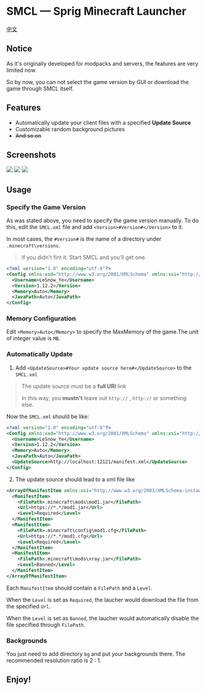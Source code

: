 # SMCL — Sprig Minecraft Launcher
[中文](https://github.com/LeSnow-Ye/SMCL/blob/master/README_CN.md)

## Notice
As it's originally developed for modpacks and servers, the features are very limited now.

So by now, you can not select the game version by GUI or download the game through SMCL itself.

## Features
* Automatically update your client files with a specified **Update Source**
* Customizable random background pictures
* ~~And so on~~
  
## Screenshots
![](https://pic.imgdb.cn/item/60c0833e844ef46bb24a6fcc.jpg)
![](https://pic.imgdb.cn/item/60c08379844ef46bb24de6d4.jpg)
![](https://pic.imgdb.cn/item/60c0846a844ef46bb25bf722.gif)

## Usage
### Specify the Game Version
As was stated above, you need to specify the game version manually.
To do this, edit the `SMCL.xml` file and add `<Version>#Version#</Version>` to it.

In most cases, the `#Version#` is the name of a directory under `.minecraft\versions`.
> If you didn't fint it. Start SMCL and you'll get one.
``` xml
<?xml version="1.0" encoding="utf-8"?>
<Config xmlns:xsd="http://www.w3.org/2001/XMLSchema" xmlns:xsi="http://www.w3.org/2001/XMLSchema-instance">
  <Username>LeSnow_Ye</Username>
  <Version>1.12.2</Version>
  <Memory>Auto</Memory>
  <JavaPath>Auto</JavaPath>
</Config>
```

### Memory Configuration
Edit `<Memory>Auto</Memory>` to specify the MaxMemory of the game.The unit of integer value is `MB`.

### Automatically Update
1. Add `<UpdateSource>#Your update source here#</UpdateSource>` to the `SMCL.xml`
> The update source must be a **full URI** link
> 
> In this way, you **mustn't** leave out `http://` , `http://` or something else.

Now the `SMCL.xml` should be like:

``` xml
<?xml version="1.0" encoding="utf-8"?>
<Config xmlns:xsd="http://www.w3.org/2001/XMLSchema" xmlns:xsi="http://www.w3.org/2001/XMLSchema-instance">
  <Username>LeSnow_Ye</Username>
  <Version>1.12.2</Version>
  <Memory>Auto</Memory>
  <JavaPath>Auto</JavaPath>
  <UpdateSource>http://localhost:12121/manifest.xml</UpdateSource>
</Config>
```

2. The update source should lead to a xml file like

``` xml
<ArrayOfManifestItem xmlns:xsi="http://www.w3.org/2001/XMLSchema-instance" xmlns:xsd="http://www.w3.org/2001/XMLSchema">
  <ManifestItem>
    <FilePath>.minecraft\mods\mod1.jar</FilePath>
    <Url>https://*.*/mod1.jar</Url>
    <Level>Required</Level>
  </ManifestItem>
  <ManifestItem>
    <FilePath>.minecraft\config\mod1.cfg</FilePath>
    <Url>https://*.*/mod1.cfg</Url>
    <Level>Required</Level> 
  </ManifestItem>
  <ManifestItem>
    <FilePath>.minecraft\mods\xray.jar</FilePath>
    <Level>Banned</Level>
  </ManifestItem>
</ArrayOfManifestItem>
```

Each `ManifestItem` should contain a `FilePath` and a `Level`.

When the `Level` is set as `Required`, the laucher would download the file from the specified `Url`.

When the `Level` is set as `Banned`, the laucher would automatically disable the file specified through `FilePath`.


### Backgrounds
You just need to add directory `bg` and put your backgrounds there.
The recommended resolution ratio is 2 : 1.

## Enjoy!
